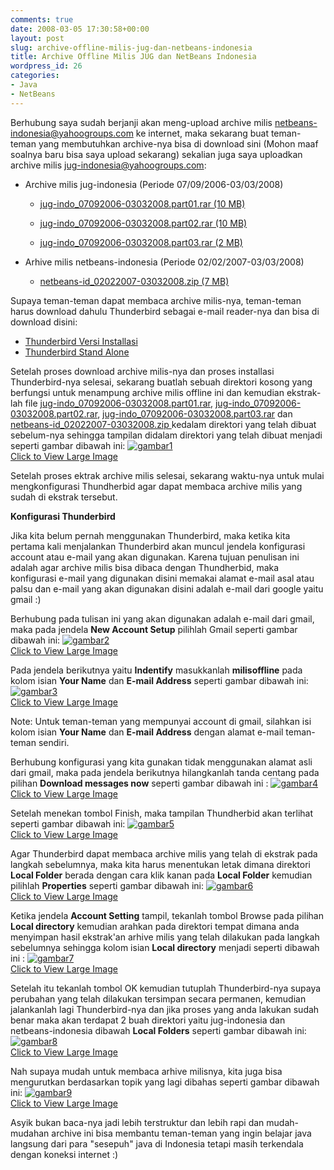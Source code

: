 ```yaml
---
comments: true
date: 2008-03-05 17:30:58+00:00
layout: post
slug: archive-offline-milis-jug-dan-netbeans-indonesia
title: Archive Offline Milis JUG dan NetBeans Indonesia
wordpress_id: 26
categories:
- Java
- NetBeans
---
```


Berhubung saya sudah berjanji akan meng-upload archive milis [netbeans-indonesia@yahoogroups.com](mailto:netbeans-indonesia@yahoogroups.com) ke internet, maka sekarang buat teman-teman yang membutuhkan archive-nya bisa di download sini (Mohon maaf soalnya baru bisa saya upload sekarang) sekalian juga saya uploadkan archive milis [jug-indonesia@yahoogroups.com](mailto:jug-indonesia@yahoogroups.com):





  * Archive milis jug-indonesia (Periode 07/09/2006-03/03/2008)


    * [jug-indo_07092006-03032008.part01.rar (10 MB) ](http://pemulajava.googlepages.com/jug-indo_07092006-03032008.part01.rar)


    * [jug-indo_07092006-03032008.part02.rar (10 MB)](http://pemulajava.googlepages.com/jug-indo_07092006-03032008.part02.rar)


    * [jug-indo_07092006-03032008.part03.rar (2 MB) ](http://pemulajava.googlepages.com/jug-indo_07092006-03032008.part03.rar)

  


  * Arhive milis netbeans-indonesia (Periode 02/02/2007-03/03/2008)
 
 
    * [netbeans-id_02022007-03032008.zip (7 MB) ](http://pemulajava.googlepages.com/netbeans-id_02022007-03032008.zip)

 

<!-- more -->
Supaya teman-teman dapat membaca archive milis-nya, teman-teman harus download dahulu Thunderbird sebagai e-mail reader-nya dan bisa di download disini:
- [Thunderbird Versi Installasi](http://www.mozilla.com/thunderbird/)
- [Thunderbird Stand Alone](http://portableapps.com/apps/internet/thunderbird_portable)

Setelah proses download archive milis-nya dan proses installasi Thunderbird-nya selesai, sekarang buatlah sebuah direktori kosong yang berfungsi untuk menampung archive milis offline ini dan kemudian ekstrak-lah file [jug-indo_07092006-03032008.part01.rar](http://pemulajava.googlepages.com/jug-indo_07092006-03032008.part01.rar), [jug-indo_07092006-03032008.part02.rar](http://pemulajava.googlepages.com/jug-indo_07092006-03032008.part02.rar), [jug-indo_07092006-03032008.part03.rar](http://pemulajava.googlepages.com/jug-indo_07092006-03032008.part03.rar) dan [netbeans-id_02022007-03032008.zip ](http://pemulajava.googlepages.com/netbeans-id_02022007-03032008.zip)kedalam direktori yang telah dibuat sebelum-nya sehingga tampilan didalam direktori yang telah dibuat menjadi seperti gambar dibawah ini:
[![gambar1](http://farm4.static.flickr.com/3050/2312785608_060b44deee_m.jpg)  
Click to View Large Image](http://www.flickr.com/photos/10243554@N02/2312785608/)

Setelah proses ektrak archive milis selesai, sekarang waktu-nya untuk mulai mengkonfigurasi Thundherbid agar dapat membaca archive milis yang sudah di ekstrak tersebut.

**Konfigurasi Thunderbird**

Jika kita belum pernah menggunakan Thunderbird, maka ketika kita pertama kali menjalankan Thunderbird akan muncul jendela konfigurasi account atau e-mail yang akan digunakan. Karena tujuan penulisan ini adalah agar archive milis bisa dibaca dengan Thundherbid, maka konfigurasi e-mail yang digunakan disini memakai alamat e-mail asal atau palsu dan e-mail yang akan digunakan disini adalah e-mail dari google yaitu gmail :)

Berhubung pada tulisan ini yang akan digunakan adalah e-mail dari gmail, maka pada jendela **New Account Setup** pilihlah Gmail seperti gambar dibawah ini:
[![gambar2](http://farm3.static.flickr.com/2293/2312785610_7330083473_m.jpg)  
Click to View Large Image](http://www.flickr.com/photos/10243554@N02/2312785610/)

Pada jendela berikutnya yaitu **Indentify** masukkanlah **milisoffline** pada kolom isian **Your Name** dan **E-mail Address** seperti gambar dibawah ini:
[![gambar3](http://farm3.static.flickr.com/2337/2312822096_14339f5fe1_m.jpg)  
Click to View Large Image](http://www.flickr.com/photos/10243554@N02/2312822096/)

Note: Untuk teman-teman yang mempunyai account di gmail, silahkan isi kolom isian **Your Name** dan **E-mail Address** dengan alamat e-mail teman-teman sendiri.

Berhubung konfigurasi yang kita gunakan tidak menggunakan alamat asli dari gmail, maka pada jendela berikutnya hilangkanlah tanda centang pada pilihan **Download messages now** seperti gambar dibawah ini :
[![gambar4](http://farm3.static.flickr.com/2240/2312822100_278d3d2474_m.jpg)  
Click to View Large Image](http://www.flickr.com/photos/10243554@N02/2312822100/)


Setelah menekan tombol Finish, maka tampilan Thundherbid akan terlihat seperti gambar dibawah ini:
[![gambar5](http://farm4.static.flickr.com/3208/2312823514_513cb48d1b_m.jpg)  
Click to View Large Image](http://www.flickr.com/photos/10243554@N02/2312823514/)

Agar Thunderbird dapat membaca archive milis yang telah di ekstrak pada langkah sebelumnya, maka kita harus menentukan letak dimana direktori **Local Folder** berada dengan cara klik kanan pada **Local Folder** kemudian pilihlah **Properties** seperti gambar dibawah ini:
[![gambar6](http://farm4.static.flickr.com/3108/2312823516_91b168e998_m.jpg)  
Click to View Large Image](http://www.flickr.com/photos/10243554@N02/2312823516/)

Ketika jendela **Account Setting** tampil, tekanlah tombol Browse pada pilihan **Local directory** kemudian arahkan pada direktori tempat dimana anda menyimpan hasil ekstrak'an arhive milis yang telah dilakukan pada langkah sebelumnya sehingga kolom isian **Local directory** menjadi seperti dibawah ini :
[![gambar7](http://farm3.static.flickr.com/2250/2312049005_861f023ebc_m.jpg)  
Click to View Large Image](http://www.flickr.com/photos/10243554@N02/2312049005/)

Setelah itu tekanlah tombol OK kemudian tutuplah Thunderbird-nya supaya perubahan yang telah dilakukan tersimpan secara permanen, kemudian jalankanlah lagi Thunderbird-nya dan jika proses yang anda lakukan sudah benar maka akan terdapat 2 buah direktori yaitu jug-indonesia dan netbeans-indonesia dibawah **Local Folders** seperti gambar dibawah ini:
[![gambar8](http://farm4.static.flickr.com/3085/2312049007_31a4ec9927_m.jpg)  
Click to View Large Image](http://www.flickr.com/photos/10243554@N02/2312049007/)

Nah supaya mudah untuk membaca arhive milisnya, kita juga bisa mengurutkan berdasarkan topik yang lagi dibahas seperti gambar dibawah ini:
[![gambar9](http://farm4.static.flickr.com/3159/2312049009_92af1cdd03_m.jpg)  
Click to View Large Image](http://www.flickr.com/photos/10243554@N02/2312049009/)

Asyik bukan baca-nya jadi lebih terstruktur dan lebih rapi dan mudah-mudahan archive ini bisa membantu teman-teman yang ingin belajar java langsung dari para "sesepuh" java di Indonesia tetapi masih terkendala dengan koneksi internet :)
